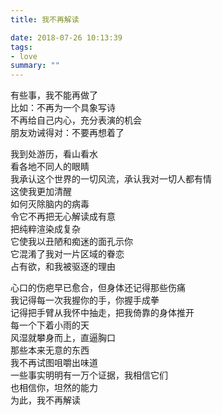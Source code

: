 ```yaml
---
title: 我不再解读

date: 2018-07-26 10:13:39
tags: 
- love
summary: ""
---
```

有些事，我不能再做了\
比如：不再为一个具象写诗\
不再给自己内心，充分表演的机会\
朋友劝诫得对：不要再想着了

我到处游历，看山看水\
看各地不同人的眼睛\
我承认这个世界的一切风流，承认我对一切人都有情\
这使我更加清醒\
如何灭除脑内的病毒\
令它不再把无心解读成有意\
把纯粹渲染成复杂\
它使我以丑陋和痴迷的面孔示你\
它混淆了我对一片区域的眷恋\
占有欲，和我被驱逐的理由

心口的伤疤早已愈合，但身体还记得那些伤痛\
我记得每一次我握你的手，你握手成拳\
记得把手臂从我怀中抽走，把我倚靠的身体推开
\
每一个下着小雨的天\
风湿就攀身而上，直逼胸口\
那些本来无意的东西\
我不再试图咀嚼出味道\
一些事实明明有一万个证据，我相信它们\
也相信你，坦然的能力\
为此，我不再解读
